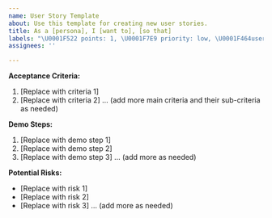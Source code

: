 ```yaml
---
name: User Story Template
about: Use this template for creating new user stories.
title: As a [persona], I [want to], [so that]
labels: "\U0001F522 points: 1, \U0001F7E9 priority: low, \U0001F464user story"
assignees: ''

---
```


**Acceptance Criteria:**  
1. [Replace with criteria 1]
2. [Replace with criteria 2]
... (add more main criteria and their sub-criteria as needed)

**Demo Steps:**  
1. [Replace with demo step 1]
2. [Replace with demo step 2]
3. [Replace with demo step 3]
... (add more as needed)

**Potential Risks:**  
- [Replace with risk 1]
- [Replace with risk 2]
- [Replace with risk 3]
... (add more as needed)
